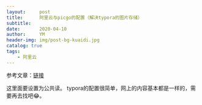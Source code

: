 ```yaml
---
layout:     post
title:      阿里云与picgo的配置（解决typora的图片存储）
subtitle:   
date:       2020-04-10
author:     YM
header-img: img/post-bg-kuaidi.jpg
catalog: true
tags:
    - 阿里云
---
```


参考文章：[链接](https://www.jianshu.com/p/0f7698ac554e)

这里面要设置为公共读。
typora的配置很简单，网上的内容基本都是一样的，需要再去找吧😂。